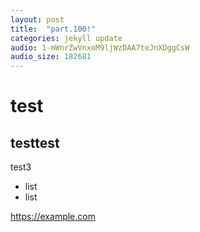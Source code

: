 ```yaml
---
layout: post
title:  "part.100!"
categories: jekyll update
audio: 1-mWnrZwVnxoM9ljWzDAA7teJnXDggCsW
audio_size: 182681
---
```


# test

## testtest

test3

- list
- list

<https://example.com>
